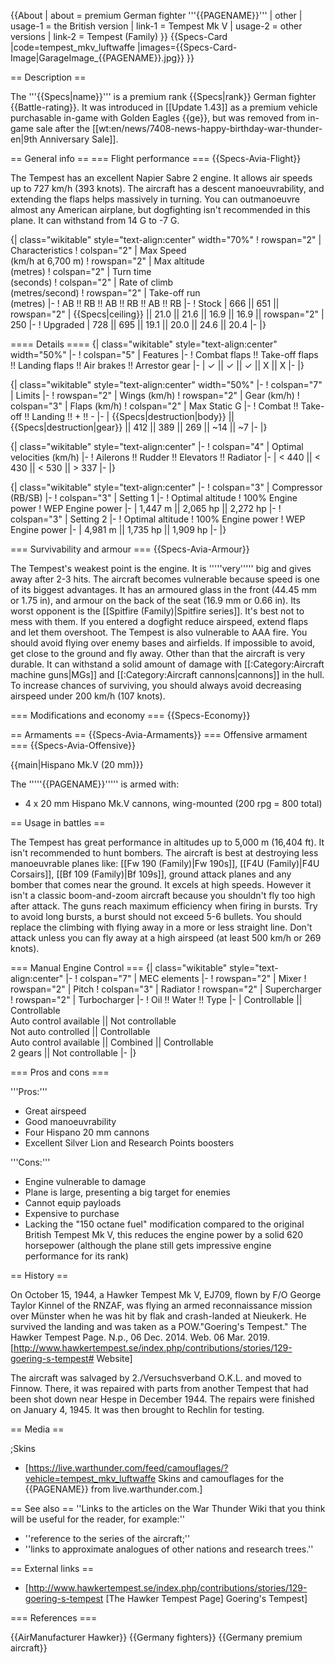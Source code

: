 {{About
| about = premium German fighter '''{{PAGENAME}}'''
| other
| usage-1 = the British version
| link-1 = Tempest Mk V
| usage-2 = other versions
| link-2 = Tempest (Family)
}}
{{Specs-Card
|code=tempest_mkv_luftwaffe
|images={{Specs-Card-Image|GarageImage_{{PAGENAME}}.jpg}}
}}

== Description ==

<!-- ''In the description, the first part should be about the history of and the creation and combat usage of the aircraft, as well as its key features. In the second part, tell the reader about the aircraft in the game. Insert a screenshot of the vehicle, so that if the novice player does not remember the vehicle by name, he will immediately understand what kind of vehicle the article is talking about.'' -->

The '''{{Specs|name}}''' is a premium rank {{Specs|rank}} German fighter {{Battle-rating}}. It was introduced in [[Update 1.43]] as a premium vehicle purchasable in-game with Golden Eagles {{ge}}, but was removed from in-game sale after the [[wt:en/news/7408-news-happy-birthday-war-thunder-en|9th Anniversary Sale]].

== General info ==
=== Flight performance ===
{{Specs-Avia-Flight}}

<!-- ''Describe how the aircraft behaves in the air. Speed, manoeuvrability, acceleration and allowable loads - these are the most important characteristics of the vehicle.'' -->

The Tempest has an excellent Napier Sabre 2 engine. It allows air speeds up to 727 km/h (393 knots). The aircraft has a descent manoeuvrability, and extending the flaps helps massively in turning. You can outmanoeuvre almost any American airplane, but dogfighting isn't recommended in this plane. It can withstand from 14 G to -7 G.

{| class="wikitable" style="text-align:center" width="70%"
! rowspan="2" | Characteristics
! colspan="2" | Max Speed<br>(km/h at 6,700 m)
! rowspan="2" | Max altitude<br>(metres)
! colspan="2" | Turn time<br>(seconds)
! colspan="2" | Rate of climb<br>(metres/second)
! rowspan="2" | Take-off run<br>(metres)
|-
! AB !! RB !! AB !! RB !! AB !! RB
|-
! Stock
| 666 || 651 || rowspan="2" | {{Specs|ceiling}} || 21.0 || 21.6 || 16.9 || 16.9 || rowspan="2" | 250
|-
! Upgraded
| 728 || 695 || 19.1 || 20.0 || 24.6 || 20.4
|-
|}

==== Details ====
{| class="wikitable" style="text-align:center" width="50%"
|-
! colspan="5" | Features
|-
! Combat flaps !! Take-off flaps !! Landing flaps !! Air brakes !! Arrestor gear
|-
| ✓ || ✓ || ✓ || X || X <!-- ✓ -->
|-
|}

{| class="wikitable" style="text-align:center" width="50%"
|-
! colspan="7" | Limits
|-
! rowspan="2" | Wings (km/h)
! rowspan="2" | Gear (km/h)
! colspan="3" | Flaps (km/h)
! colspan="2" | Max Static G
|-
! Combat !! Take-off !! Landing !! + !! -
|-
| {{Specs|destruction|body}} || {{Specs|destruction|gear}} || 412 || 389 || 269 || ~14 || ~7
|-
|}

{| class="wikitable" style="text-align:center"
|-
! colspan="4" | Optimal velocities (km/h)
|-
! Ailerons !! Rudder !! Elevators !! Radiator
|-
| < 440 || < 430 || < 530 || > 337
|-
|}

{| class="wikitable" style="text-align:center"
|-
! colspan="3" | Compressor (RB/SB)
|-
! colspan="3" | Setting 1
|-
! Optimal altitude
! 100% Engine power
! WEP Engine power
|-
| 1,447 m || 2,065 hp || 2,272 hp
|-
! colspan="3" | Setting 2
|-
! Optimal altitude
! 100% Engine power
! WEP Engine power
|-
| 4,981 m || 1,735 hp || 1,909 hp
|-
|}

=== Survivability and armour ===
{{Specs-Avia-Armour}}

<!-- ''Examine the survivability of the aircraft. Note how vulnerable the structure is and how secure the pilot is, whether the fuel tanks are armoured, etc. Describe the armour, if there is any, and also mention the vulnerability of other critical aircraft systems.'' -->

The Tempest's weakest point is the engine. It is '''''very''''' big and gives away after 2-3 hits. The aircraft becomes vulnerable because speed is one of its biggest advantages. It has an armoured glass in the front (44.45 mm or 1.75 in), and armour on the back of the seat (16.9 mm or 0.66 in). Its worst opponent is the [[Spitfire (Family)|Spitfire series]]. It's best not to mess with them. If you entered a dogfight reduce airspeed, extend flaps and let them overshoot. The Tempest is also vulnerable to AAA fire. You should avoid flying over enemy bases and airfields. If impossible to avoid, get close to the ground and fly away. Other than that the aircraft is very durable. It can withstand a solid amount of damage with [[:Category:Aircraft machine guns|MGs]] and [[:Category:Aircraft cannons|cannons]] in the hull. To increase chances of surviving, you should always avoid decreasing airspeed under 200 km/h (107 knots).

=== Modifications and economy ===
{{Specs-Economy}}

== Armaments ==
{{Specs-Avia-Armaments}}
=== Offensive armament ===
{{Specs-Avia-Offensive}}

<!-- ''Describe the offensive armament of the aircraft, if any. Describe how effective the cannons and machine guns are in a battle, and also what belts or drums are better to use. If there is no offensive weaponry, delete this subsection.'' -->

{{main|Hispano Mk.V (20 mm)}}

The '''''{{PAGENAME}}''''' is armed with:

- 4 x 20 mm Hispano Mk.V cannons, wing-mounted (200 rpg = 800 total)

== Usage in battles ==

<!-- ''Describe the tactics of playing in the aircraft, the features of using aircraft in a team and advice on tactics. Refrain from creating a "guide" - do not impose a single point of view, but instead, give the reader food for thought. Examine the most dangerous enemies and give recommendations on fighting them. If necessary, note the specifics of the game in different modes (AB, RB, SB).'' -->

The Tempest has great performance in altitudes up to 5,000 m (16,404 ft). It isn't recommended to hunt bombers. The aircraft is best at destroying less manoeuvrable planes like: [[Fw 190 (Family)|Fw 190s]], [[F4U (Family)|F4U Corsairs]], [[Bf 109 (Family)|Bf 109s]], ground attack planes and any bomber that comes near the ground. It excels at high speeds. However it isn't a classic boom-and-zoom aircraft because you shouldn't fly too high after attack. The guns reach maximum efficiency when firing in bursts. Try to avoid long bursts, a burst should not exceed 5-6 bullets. You should replace the climbing with flying away in a more or less straight line. Don't attack unless you can fly away at a high airspeed (at least 500 km/h or 269 knots).

=== Manual Engine Control ===
{| class="wikitable" style="text-align:center"
|-
! colspan="7" | MEC elements
|-
! rowspan="2" | Mixer
! rowspan="2" | Pitch
! colspan="3" | Radiator
! rowspan="2" | Supercharger
! rowspan="2" | Turbocharger
|-
! Oil !! Water !! Type
|-
| Controllable || Controllable<br>Auto control available || Not controllable<br>Not auto controlled || Controllable<br>Auto control available || Combined || Controllable<br>2 gears || Not controllable
|-
|}

=== Pros and cons ===

<!-- ''Summarise and briefly evaluate the vehicle in terms of its characteristics and combat effectiveness. Mark its pros and cons in the bulleted list. Try not to use more than 6 points for each of the characteristics. Avoid using categorical definitions such as "bad", "good" and the like - use substitutions with softer forms such as "inadequate" and "effective".'' -->

'''Pros:'''

- Great airspeed
- Good manoeuvrability
- Four Hispano 20 mm cannons
- Excellent Silver Lion and Research Points boosters

'''Cons:'''

- Engine vulnerable to damage
- Plane is large, presenting a big target for enemies
- Cannot equip payloads
- Expensive to purchase
- Lacking the "150 octane fuel" modification compared to the original British Tempest Mk V, this reduces the engine power by a solid 620 horsepower (although the plane still gets impressive engine performance for its rank)

== History ==

<!-- ''Describe the history of the creation and combat usage of the aircraft in more detail than in the introduction. If the historical reference turns out to be too long, take it to a separate article, taking a link to the article about the vehicle and adding a block "/History" (example: <nowiki>https://wiki.warthunder.com/(Vehicle-name)/History</nowiki>) and add a link to it here using the <code>main</code> template. Be sure to reference text and sources by using <code><nowiki><ref></ref></nowiki></code>, as well as adding them at the end of the article with <code><nowiki><references /></nowiki></code>. This section may also include the vehicle's dev blog entry (if applicable) and the in-game encyclopedia description (under <code><nowiki>=== In-game description ===</nowiki></code>, also if applicable).'' -->

On October 15, 1944, a Hawker Tempest Mk V, EJ709, flown by F/O George Taylor Kinnel of the RNZAF, was flying an armed reconnaissance mission over Münster when he was hit by flak and crash-landed at Nieukerk. He survived the landing and was taken as a POW.<ref name="GoeringTempest">"Goering's Tempest." The Hawker Tempest Page. N.p., 06 Dec. 2014. Web. 06 Mar. 2019. [http://www.hawkertempest.se/index.php/contributions/stories/129-goering-s-tempest# Website]</ref>

The aircraft was salvaged by 2./Versuchsverband O.K.L. and moved to Finnow. There, it was repaired with parts from another Tempest that had been shot down near Hespe in December 1944. The repairs were finished on January 4, 1945. It was then brought to Rechlin for testing.<ref name="GoeringTempest" />

== Media ==

<!-- ''Excellent additions to the article would be video guides, screenshots from the game, and photos.'' -->

;Skins

- [https://live.warthunder.com/feed/camouflages/?vehicle=tempest_mkv_luftwaffe Skins and camouflages for the {{PAGENAME}} from live.warthunder.com.]

== See also ==
''Links to the articles on the War Thunder Wiki that you think will be useful for the reader, for example:''

- ''reference to the series of the aircraft;''
- ''links to approximate analogues of other nations and research trees.''

== External links ==

<!-- ''Paste links to sources and external resources, such as:''
* ''topic on the official game forum;''
* ''other literature.'' -->

- [http://www.hawkertempest.se/index.php/contributions/stories/129-goering-s-tempest <nowiki>[The Hawker Tempest Page]</nowiki> Goering's Tempest]

=== References ===
<references />

{{AirManufacturer Hawker}}
{{Germany fighters}}
{{Germany premium aircraft}}
